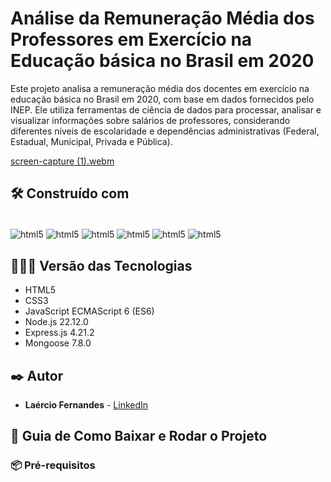 # Análise da Remuneração Média dos Professores em Exercício na Educação básica no Brasil em 2020 
Este projeto analisa a remuneração média dos docentes em exercício na educação básica no Brasil em 2020, com base em dados fornecidos pelo INEP. Ele utiliza ferramentas de ciência de dados para processar, analisar e visualizar informações sobre salários de professores, considerando diferentes níveis de escolaridade e dependências administrativas (Federal, Estadual, Municipal, Privada e Pública).

[screen-capture (1).webm](https://github.com/user-attachments/assets/8ac9603d-e5d4-4561-92a6-80c1bb9f0854)

## 🛠️ Construído com

<div style="display: inline-block"><br/>
  <img align="center" alt="html5" src="https://img.shields.io/badge/HTML5-E34F26?style=for-the-badge&logo=html5&logoColor=white" /> 
  <img align="center" alt="html5" src="https://img.shields.io/badge/CSS3-1572B6?style=for-the-badge&logo=css3&logoColor=white" />
  <img align="center" alt="html5" src="https://img.shields.io/badge/JavaScript-F7DF1E?style=for-the-badge&logo=javascript&logoColor=black" />
  <img align="center" alt="html5" src="https://img.shields.io/badge/Node.js-43853D?style=for-the-badge&logo=node.js&logoColor=white" /> 
  <img align="center" alt="html5" src="https://img.shields.io/badge/Express.js-404D59?style=for-the-badge" />  
  <img align="center" alt="html5" src="https://img.shields.io/badge/MongoDB-4EA94B?style=for-the-badge&logo=mongodb&logoColor=white" />
</div><br/>

## 👨🏽‍💻 Versão das Tecnologias

* HTML5
* CSS3
* JavaScript ECMAScript 6 (ES6)
* Node.js 22.12.0
* Express.js 4.21.2
* Mongoose 7.8.0

## ✒️ Autor

* **Laércio Fernandes** - [LinkedIn](https://www.linkedin.com/in/laercio-fernandes/)

## 🚀 Guia de Como Baixar e Rodar o Projeto

### 📦 Pré-requisitos
